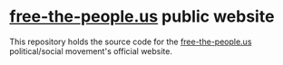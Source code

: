 # [free-the-people.us](https://free-the-people.us) public website

This repository holds the source code for the [free-the-people.us](https://free-the-people.us) political/social movement's official website.